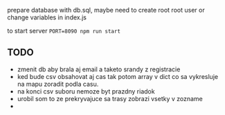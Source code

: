 
prepare database with db.sql, maybe need to create root root user or change variables in index.js


to start server `PORT=8090 npm run start`

## TODO
 - zmenit db aby brala aj email a taketo srandy z registracie
 - ked bude csv obsahovat aj cas tak potom array v dict co sa vykresluje na mapu zoradit podla casu.
 - na konci csv suboru nemoze byt prazdny riadok
 - urobil som to ze prekryvajuce sa trasy zobrazi vsetky v zozname
 - 